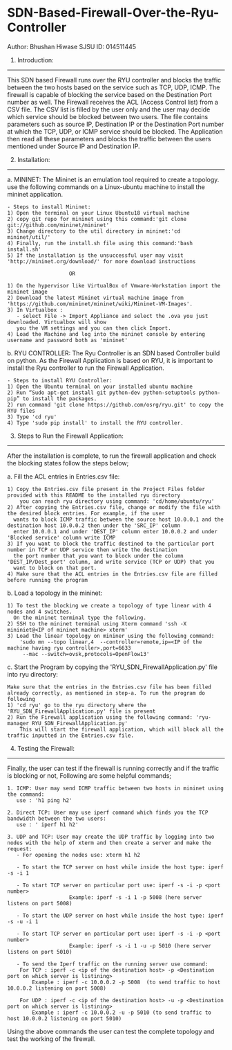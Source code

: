 # SDN-Based-Firewall-Over-the-Ryu-Controller


Author: Bhushan Hiwase
SJSU ID: 014511445


1. Introduction:
-----------------
This SDN based Firewall runs over the RYU controller and blocks the traffic between the two hosts based on the service such as TCP, UDP, ICMP. The firewall is capable of blocking the service based on the Destination Port number as well. 
The Firewall receives the ACL (Access Control list) from a CSV file. The CSV list is filled by the user only and the user may decide which service should be blocked between two users. The file contains parameters such as source IP, 
Destination IP or the Destination Port number at which the TCP, UDP, or ICMP service should be blocked. The Application then read all these parameters and blocks the traffic between the users mentioned under Source IP and Destination IP. 
 

2. Installation:
-----------------
a. MININET:
   The Mininet is an emulation tool required to create a topology. use the following commands on a Linux-ubuntu machine to install the mininet application.
	
   	- Steps to install Mininet:
	1) Open the terminal on your Linux Ubuntu18 virtual machine
	2) copy git repo for mininet using this command:'git clone git://github.com/mininet/mininet'
	3) Change directory to the util directory in mininet:'cd mininet/util/'
	4) Finally, run the install.sh file using this command:'bash install.sh'
	5) If the installation is the unsuccessful user may visit 'http://mininet.org/download/' for more download instructions

						OR

	1) On the hypervisor like VirtualBox of Vmware-Workstation import the mininet image
	2) Download the latest Mininet virtual machine image from 'https://github.com/mininet/mininet/wiki/Mininet-VM-Images'.
	3) In Virtualbox :
	   - select File -> Import Appliance and select the .ova you just downloaded. Virtualbox will show
	   you the VM settings and you can then click Import.
	4) Load the Machine and log into the mininet console by entering username and password both as 'mininet'

b. RYU CONTROLLER:
   The Ryu Controller is an SDN based Controller build on python. As the Firewall Application is based on RYU, it is important to install the Ryu controller to run the Firewall Application. 

	- Steps to install RYU Controller:
	1) Open the Ubuntu terminal on your installed ubuntu machine
	2) Run “Sudo apt-get install git python-dev python-setuptools python-pip” to install the packages.
	2) run command 'git clone https://github.com/osrg/ryu.git' to copy the RYU files
	3) Type 'cd ryu'
	4) Type 'sudo pip install' to install the RYU controller.


3. Steps to Run the Firewall Application:
------------------------------------------
After the installation is complete, to run the firewall application and check the blocking states follow the steps below;

a. Fill the ACL entries in Entries.csv file:

	1) Copy the Entries.csv file present in the Project Files folder provided with this README to the installed ryu directory
		you can reach ryu directory using command: 'cd/home/ubuntu/ryu'
	2) After copying the Entries.csv file, change or modify the file with the desired block entries. For example, if the user
	  wants to block ICMP traffic between the source host 10.0.0.1 and the destination host 10.0.0.2 then under the 'SRC_IP' column 
	  enter 10.0.0.1 and under 'DEST_IP' column enter 10.0.0.2 and under 'Blocked service' column write ICMP
	3) If you want to block the traffic destined to the particular port number in TCP or UDP service then write the destination
	  the port number that you want to block under the column 'DEST_IP/Dest_port' column, and write service (TCP or UDP) that you 
	  want to block on that port. 
	4) Make sure that the ACL entries in the Entries.csv file are filled before running the program

b. Load a topology in the mininet:

	1) To test the blocking we create a topology of type linear with 4 nodes and 4 switches. 
	  On the mininet terminal type the following.
	2) SSH to the mininet terminal using Xterm command 'ssh -X mininiet@<IP of mininet machine> xterm'
	3) Load the linear topology on mininer using the following command:
		'sudo mn --topo linear,4  --controller=remote,ip=<IP of the machine having ryu controller>,port=6633
		 --mac --switch=ovsk,protocols=OpenFlow13'


c. Start the Program by copying the 'RYU_SDN_FirewallApplication.py' file into ryu directory:

	Make sure that the entries in the Entries.csv file has been filled already correctly, as mentioned in step-a. To run the program do following
	1) 'cd ryu' go to the ryu directory where the 'RYU_SDN_FirewallApplication.py' file is present
	2) Run the Firewall application using the following command: 'ryu-manager RYU_SDN_FirewallApplication.py'
		This will start the firewall application, which will block all the traffic inputted in the Entries.csv file.


4. Testing the Firewall:
------------------------
Finally, the user can test if the firewall is running correctly and if the traffic is blocking or not, Following are some helpful commands;

	1. ICMP: User may send ICMP traffic between two hosts in mininet using the command:
	   use : 'h1 ping h2'

	2. Direct TCP: User may use iperf command which finds you the TCP bandwidth between the two users:
	   use : ' iperf h1 h2' 

	3. UDP and TCP: User may create the UDP traffic by logging into two nodes with the help of xterm and then create a server and make the request:
	   - For opening the nodes use: xterm h1 h2

	   - To start the TCP server on host while inside the host type: iperf -s -i 1

	   - To start TCP server on particular port use: iperf -s -i -p <port number>
						Example: iperf -s -i 1 -p 5008 (here server listens on port 5008)

	   - To start the UDP server on host while inside the host type: iperf -s -u -i 1

	   - To start TCP server on particular port use: iperf -s -i -p <port number>
						Example: iperf -s -i 1 -u -p 5010 (here server listens on port 5010)

	   - To send the Iperf traffic on the running server use command:
		For TCP : iperf -c <ip of the destination host> -p <Destination port on which server is listining>
			Example : iperf -c 10.0.0.2 -p 5008  (to send traffic to host 10.0.0.2 listening on port 5008) 

		For UDP : iperf -c <ip of the destination host> -u -p <Destination port on which server is listining>
			Example : iperf -c 10.0.0.2 -u -p 5010 (to send traffic to host 10.0.0.2 listening on port 5010) 


Using the above commands the user can test the complete topology and test the working of the firewall.
